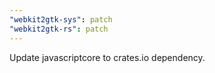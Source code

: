 ```yaml
---
"webkit2gtk-sys": patch
"webkit2gtk-rs": patch
---
```


Update javascriptcore to crates.io dependency.
